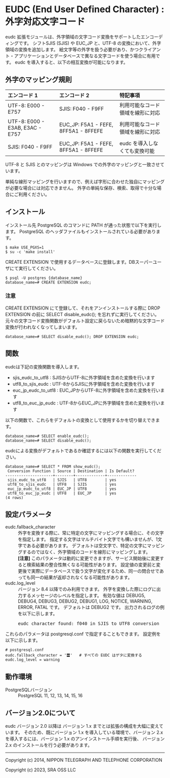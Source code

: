 EUDC (End User Defined Character) : 外字対応文字コード
======================================================

eudc 拡張モジュールは、外字領域の文字コード変換をサポートしたエンコーディングです。
シフトSJIS (SJIS) や EUC\_JP と、UTF-8 の変換において、外字領域の変換を追加します。
絵文字等の外字を扱う必要があり、かつクライアント・アプリケーションとデータベースで異なる文字コードを使う場合に有用です。
eudc を導入すると、以下の相互変換が可能になります。

## 外字のマッピング規則

| エンコード 1      | エンコード 2     | 特記事項 |
|:-------------------|:-----------------|:----------|
| UTF-8: E000 - E757 | SJIS: F040 - F9FF | 利用可能なコード領域を線形に対応 |
| UTF-8: E000 - E3AB, E3AC - E757 | EUC\_JP: F5A1 - FEFE, 8FF5A1 - 8FFEFE | 利用可能なコード領域を線形に対応 |
| SJIS: F040 - F9FF  | EUC\_JP: F5A1 - FEFE, 8FF5A1 - 8FFEFE | eudc を導入しなくても変換可能 |

UTF-8 と SJIS とのマッピングは Windows での外字のマッピングと一致させています。

単純な線形マッピングを行いますので、例えば字形に合わせた独自にマッピングが必要な場合には対応できません。
外字の単純な保存、検索、取得で十分な場合にご利用ください。

## インストール

インストール先 PostgreSQL のコマンドに PATH が通った状態で以下を実行します。
PostgreSQL のヘッダファイルもインストールされている必要があります。

~~~console
$ make USE_PGXS=1
$ su -c 'make install'
~~~

CREATE EXTENSION で使用するデータベースに登録します。DBスーパーユーザにて実行してください。

~~~console
$ psql -U postgres {database_name}
database_name=# CREATE EXTENSION eudc;
~~~


### 注意

CREATE EXTENSION にて登録して、それをアンインストールする際に DROP EXTENSION の前に SELECT disable\_eudc(); を忘れずに実行してください。
元々の文字コード変換関数がデフォルト設定に戻らないため暗黙的な文字コード変換が行われなくなってしまいます。

~~~console
database_name=# SELECT disable_eudc(); DROP EXTENSION eudc;
~~~



## 関数

eudcは下記の変換関数を導入します。

* sjis\_eudc\_to\_utf8 : SJISからUTF-8に外字領域を含めた変換を行います
* utf8\_to\_sjis\_eudc : UTF-8からSJISに外字領域を含めた変換を行います
* euc\_jp\_eudc\_to\_utf8 : EUC\_JPからUTF-8に外字領域を含めた変換を行います
* utf8\_to\_euc\_jp\_eudc : UTF-8からEUC\_JPに外字領域を含めた変換を行います

以下の関数で、これらをデフォルトの変換として使用するかを切り替えできます。

~~~console
database_name=# SELECT enable_eudc();
database_name=# SELECT disable_eudc();
~~~

eudcによる変換がデフォルトであるか確認するには以下の関数を実行してください。

~~~console
database_name=# SELECT * FROM show_eudc();
 Conversion Function | Source | Destination | Is Default?
---------------------+--------+-------------+-------------
 sjis_eudc_to_utf8   | SJIS   | UTF8        | yes
 utf8_to_sjis_eudc   | UTF8   | SJIS        | yes
 euc_jp_eudc_to_utf8 | EUC_JP | UTF8        | yes
 utf8_to_euc_jp_eudc | UTF8   | EUC_JP      | yes
(4 rows)
~~~

## 設定パラメータ

<dl>
<dt>eudc.fallback_character</dt>
<dd>
外字を変換する際に、常に特定の文字にマッピングする場合に、その文字を指定します。
指定する文字はマルチバイト文字でも構いませんが、1文字である必要があります。
デフォルトは空文字で、特定の文字にマッピングするのではなく、外字領域のコードを線形にマッピングします。
</dd>
<dd>
<strong>[注意]</strong>
このパラメータは動的に変更できますが、サービス開始後に変更すると検索結果の整合性無くなる可能性があります。
設定値の変更前と変更後で実際にデータベースで扱う文字が変化するため、同一の問合せであっても同一の結果が返却されなくなる可能性があります。
</dd>
<dt>eudc.log_level</dt>
<dd>
バージョン 8.4 以降でのみ利用できます。
外字を変換した際にログに出力するメッセージのレベルを指定します。
有効な値は DEBUG5, DEBUG4, DEBUG3, DEBUG2, DEBUG1, LOG, NOTICE, WARNING, ERROR, FATAL です。
デフォルトは DEBUG2 です。
出力されるログの例を以下に示します。
<pre>eudc character found: f040 in SJIS to UTF8 conversion</pre>
</dd>
</dl>

これらのパラメータは postgresql.conf で指定することもできます。
設定例を以下に示します。

~~~
# postgresql.conf
eudc.fallback_character = '〓'   # すべての EUDC はゲタに変換する
eudc.log_level = warning
~~~

## 動作環境

<dl>
<dt>PostgreSQLバージョン</dt>
<dd>PostgreSQL 11, 12, 13, 14, 15, 16</dd>
</dl>

## バージョン2.0について

eudc バージョン 2.0 以降は バージョン 1.x までとは拡張の構成を大幅に変えています。
そのため、既にバージョン 1.x を導入している環境で、バージョン 2.x を導入するには、バージョン 1.x のアンインストール手順を実行後、
バージョン 2.x のインストールを行う必要があります。

-----------------------------------------------------------

Copyright (c) 2014, NIPPON TELEGRAPH AND TELEPHONE CORPORATION

Copyright (c) 2023, SRA OSS LLC
